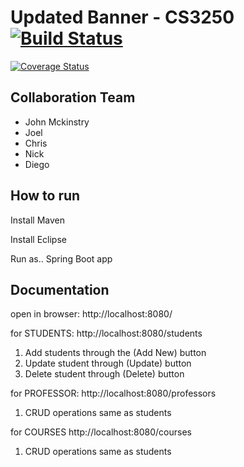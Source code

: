 # Updated Banner - CS3250 [![Build Status](https://travis-ci.org/MckinstryJ/CS3250.svg?branch=master)](https://travis-ci.org/MckinstryJ/CS3250.svg?branch=master) 
[![Coverage Status](https://coveralls.io/repos/github/MckinstryJ/CS3250/badge.svg?branch=master)](https://coveralls.io/github/MckinstryJ/CS3250?branch=master)

## Collaboration Team

* John Mckinstry
* Joel
* Chris
* Nick
* Diego

## How to run

Install Maven

Install Eclipse

Run as.. Spring Boot app

## Documentation

open in browser:
http://localhost:8080/

for STUDENTS:
http://localhost:8080/students
<ol>
<li>Add students through the (Add New) button
<li>Update student through (Update) button
<li>Delete student through (Delete) button
</ol>

for PROFESSOR:
http://localhost:8080/professors
<ol>
<li>CRUD operations same as students
</ol>

for COURSES
http://localhost:8080/courses
<ol>
<li>CRUD operations same as students
</ol>
